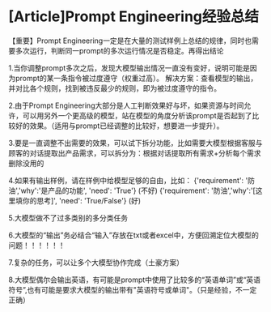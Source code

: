 # [Article]Prompt Engineering经验总结

【重要】Prompt Engineering一定是在大量的测试样例上总结的规律，同时也需要多次运行，判断同一prompt的多次运行情况是否稳定。再得出结论


1.当你调整prompt多次之后，发现大模型输出情况一直没有变好，说明可能是因为prompt的某一条指令被过度遵守（权重过高）。
解决方案：查看模型的输出，并对比各个规则，找到被违反最少的规则，即为被过度遵守的指令。

2.由于Prompt Engineering大部分是人工判断效果好与坏，如果资源与时间允许，可以用另外一个更高级的模型，站在模型的角度分析该prompt是否起到了比较好的效果。（适用与prompt已经调整的比较好，想要进一步提升）。

3.要是一直调整不出需要的效果，可以试下拆分功能，比如需要大模型根据客服与顾客的对话提取出产品需求，可以拆分为：根据对话提取所有需求+分析每个需求删除没用的

4.如果有输出样例，请在样例中给模型足够的自由，比如：
{'requirement': '防油','why':'是产品的功能', 'need': 'True'}   (不好)
{'requirement': '防油','why':'[这里填你的思考]', 'need': 'True/False'}  (好)

5.大模型做不了过多类别的多分类任务

6.大模型的“输出”务必结合“输入”存放在txt或者excel中，方便回溯定位大模型的问题！！！！！！

7.复杂的任务，可以让多个大模型协作完成（土豪方案）

8.大模型偶尔会输出英语，有可能是prompt中使用了比较多的“英语单词”或“英语符号”,也有可能是要求大模型的输出带有"英语符号或单词"。（只是经验，不一定正确）
